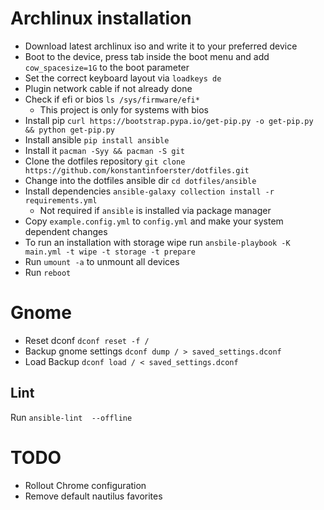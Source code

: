 # Archlinux installation

* Download latest archlinux iso and write it to your preferred device
* Boot to the device, press tab inside the boot menu and add `cow_spacesize=1G` to the boot parameter
* Set the correct keyboard layout via `loadkeys de`
* Plugin network cable if not already done
* Check if efi or bios `ls /sys/firmware/efi*`
  * This project is only for systems with bios
* Install pip `curl https://bootstrap.pypa.io/get-pip.py -o get-pip.py && python get-pip.py`
* Install ansible `pip install ansible`
* Install it `pacman -Syy && pacman -S git`
* Clone the dotfiles repository `git clone https://github.com/konstantinfoerster/dotfiles.git`
* Change into the dotfiles ansible dir `cd dotfiles/ansible`
* Install dependencies `ansible-galaxy collection install -r requirements.yml`
  * Not required if `ansible` is installed via package manager
* Copy `example.config.yml` to `config.yml` and make your system dependent changes
* To run an installation with storage wipe run `ansbile-playbook -K main.yml -t wipe -t storage -t prepare`
* Run `umount -a` to unmount all devices
* Run `reboot`

# Gnome

* Reset dconf `dconf reset -f /`
* Backup gnome settings `dconf dump / > saved_settings.dconf`
* Load Backup `dconf load / < saved_settings.dconf`


## Lint

Run `ansible-lint  --offline`

# TODO
* Rollout Chrome configuration
* Remove default nautilus favorites